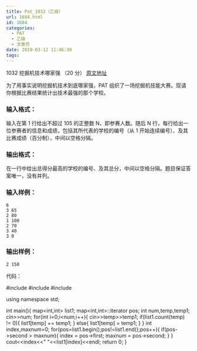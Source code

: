 ```yaml
---
title: Pat_1032（乙级）
url: 1684.html
id: 1684
categories:
  - PAT
  - 乙级
  - 文章页
date: 2019-03-12 11:46:39
tags:
---
```


1032 挖掘机技术哪家强 （20 分） [原文地址](https://pintia.cn/problem-sets/994805260223102976/problems/994805289432236032)

为了用事实说明挖掘机技术到底哪家强，PAT 组织了一场挖掘机技能大赛。现请你根据比赛结果统计出技术最强的那个学校。

### 输入格式：

输入在第 1 行给出不超过 10​5​​ 的正整数 N，即参赛人数。随后 N 行，每行给出一位参赛者的信息和成绩，包括其所代表的学校的编号（从 1 开始连续编号）、及其比赛成绩（百分制），中间以空格分隔。

### 输出格式：

在一行中给出总得分最高的学校的编号、及其总分，中间以空格分隔。题目保证答案唯一，没有并列。

### 输入样例：

    6
    3 65
    2 80
    1 100
    2 70
    3 40
    3 0
    

### 输出样例：

    2 150

代码：

#include<iostream>
#include<map>
#include<algorithm>

using namespace std;

int main(){
    map<int,int> list1;
    map<int,int>::iterator pos;
    int num,temp,temp1;
    cin>>num;
    for(int i=0;i<num;i++){
        cin>>temp>>temp1;
        if(list1.count(temp) != 0){
            list1\[temp\] += temp1;
        }
        else{
            list1\[temp\] = temp1;
        }
    }
    int index,maxnum=0;
    for(pos=list1.begin();pos!=list1.end();pos++){
        if(pos->second > maxnum){
            index = pos->first;
            maxnum = pos->second;
        }
    }
    cout<<index<<" "<<list1\[index\]<<endl;
    return 0;
}